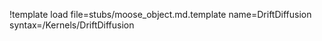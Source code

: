 !template load file=stubs/moose_object.md.template name=DriftDiffusion syntax=/Kernels/DriftDiffusion
